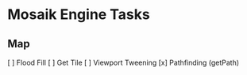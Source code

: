 Mosaik Engine Tasks
===================

Map
---
[ ] Flood Fill
[ ] Get Tile
[ ] Viewport Tweening
[x] Pathfinding (getPath)